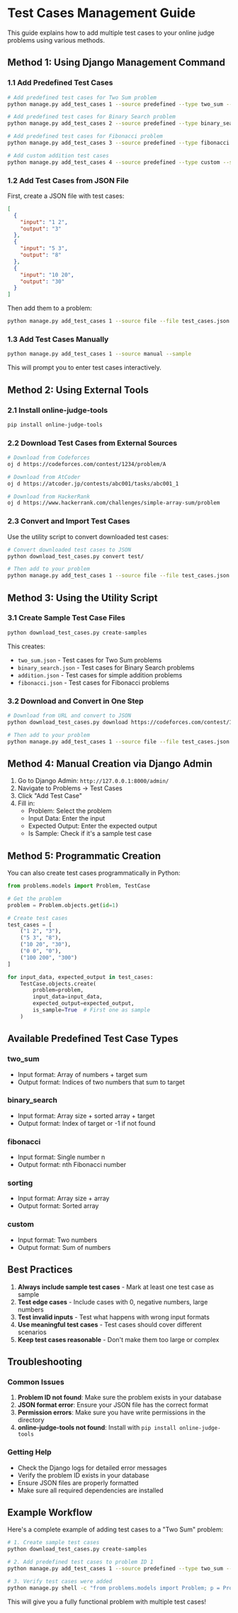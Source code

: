 # Test Cases Management Guide

This guide explains how to add multiple test cases to your online judge problems using various methods.

## Method 1: Using Django Management Command

### 1.1 Add Predefined Test Cases

```bash
# Add predefined test cases for Two Sum problem
python manage.py add_test_cases 1 --source predefined --type two_sum --sample

# Add predefined test cases for Binary Search problem
python manage.py add_test_cases 2 --source predefined --type binary_search --sample

# Add predefined test cases for Fibonacci problem
python manage.py add_test_cases 3 --source predefined --type fibonacci --sample

# Add custom addition test cases
python manage.py add_test_cases 4 --source predefined --type custom --sample
```

### 1.2 Add Test Cases from JSON File

First, create a JSON file with test cases:

```json
[
  {
    "input": "1 2",
    "output": "3"
  },
  {
    "input": "5 3", 
    "output": "8"
  },
  {
    "input": "10 20",
    "output": "30"
  }
]
```

Then add them to a problem:

```bash
python manage.py add_test_cases 1 --source file --file test_cases.json --sample
```

### 1.3 Add Test Cases Manually

```bash
python manage.py add_test_cases 1 --source manual --sample
```

This will prompt you to enter test cases interactively.

## Method 2: Using External Tools

### 2.1 Install online-judge-tools

```bash
pip install online-judge-tools
```

### 2.2 Download Test Cases from External Sources

```bash
# Download from Codeforces
oj d https://codeforces.com/contest/1234/problem/A

# Download from AtCoder
oj d https://atcoder.jp/contests/abc001/tasks/abc001_1

# Download from HackerRank
oj d https://www.hackerrank.com/challenges/simple-array-sum/problem
```

### 2.3 Convert and Import Test Cases

Use the utility script to convert downloaded test cases:

```bash
# Convert downloaded test cases to JSON
python download_test_cases.py convert test/

# Then add to your problem
python manage.py add_test_cases 1 --source file --file test_cases.json --sample
```

## Method 3: Using the Utility Script

### 3.1 Create Sample Test Case Files

```bash
python download_test_cases.py create-samples
```

This creates:
- `two_sum.json` - Test cases for Two Sum problems
- `binary_search.json` - Test cases for Binary Search problems  
- `addition.json` - Test cases for simple addition problems
- `fibonacci.json` - Test cases for Fibonacci problems

### 3.2 Download and Convert in One Step

```bash
# Download from URL and convert to JSON
python download_test_cases.py download https://codeforces.com/contest/1234/problem/A

# Then add to your problem
python manage.py add_test_cases 1 --source file --file test_cases.json --sample
```

## Method 4: Manual Creation via Django Admin

1. Go to Django Admin: `http://127.0.0.1:8000/admin/`
2. Navigate to Problems → Test Cases
3. Click "Add Test Case"
4. Fill in:
   - Problem: Select the problem
   - Input Data: Enter the input
   - Expected Output: Enter the expected output
   - Is Sample: Check if it's a sample test case

## Method 5: Programmatic Creation

You can also create test cases programmatically in Python:

```python
from problems.models import Problem, TestCase

# Get the problem
problem = Problem.objects.get(id=1)

# Create test cases
test_cases = [
    ("1 2", "3"),
    ("5 3", "8"),
    ("10 20", "30"),
    ("0 0", "0"),
    ("100 200", "300")
]

for input_data, expected_output in test_cases:
    TestCase.objects.create(
        problem=problem,
        input_data=input_data,
        expected_output=expected_output,
        is_sample=True  # First one as sample
    )
```

## Available Predefined Test Case Types

### two_sum
- Input format: Array of numbers + target sum
- Output format: Indices of two numbers that sum to target

### binary_search
- Input format: Array size + sorted array + target
- Output format: Index of target or -1 if not found

### fibonacci
- Input format: Single number n
- Output format: nth Fibonacci number

### sorting
- Input format: Array size + array
- Output format: Sorted array

### custom
- Input format: Two numbers
- Output format: Sum of numbers

## Best Practices

1. **Always include sample test cases** - Mark at least one test case as sample
2. **Test edge cases** - Include cases with 0, negative numbers, large numbers
3. **Test invalid inputs** - Test what happens with wrong input formats
4. **Use meaningful test cases** - Test cases should cover different scenarios
5. **Keep test cases reasonable** - Don't make them too large or complex

## Troubleshooting

### Common Issues

1. **Problem ID not found**: Make sure the problem exists in your database
2. **JSON format error**: Ensure your JSON file has the correct format
3. **Permission errors**: Make sure you have write permissions in the directory
4. **online-judge-tools not found**: Install with `pip install online-judge-tools`

### Getting Help

- Check the Django logs for detailed error messages
- Verify the problem ID exists in your database
- Ensure JSON files are properly formatted
- Make sure all required dependencies are installed

## Example Workflow

Here's a complete example of adding test cases to a "Two Sum" problem:

```bash
# 1. Create sample test cases
python download_test_cases.py create-samples

# 2. Add predefined test cases to problem ID 1
python manage.py add_test_cases 1 --source predefined --type two_sum --sample

# 3. Verify test cases were added
python manage.py shell -c "from problems.models import Problem; p = Problem.objects.get(id=1); print(f'Problem: {p.title}'); print(f'Test cases: {p.testcase_set.count()}'); print('Sample test cases:'); [print(f'  Input: {tc.input_data} -> Output: {tc.expected_output}') for tc in p.testcase_set.filter(is_sample=True)]"
```

This will give you a fully functional problem with multiple test cases!
